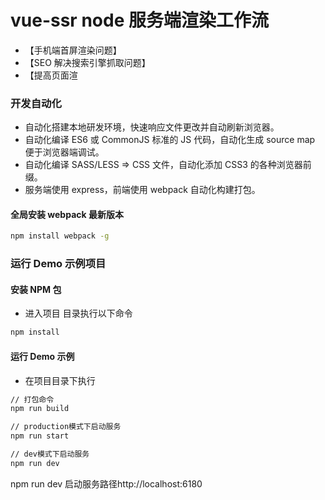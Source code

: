 # vue-ssr node 服务端渲染工作流
- 【手机端首屏渲染问题】
- 【SEO 解决搜索引擎抓取问题】
- 【提高页面渲

### 开发自动化
- 自动化搭建本地研发环境，快速响应文件更改并自动刷新浏览器。
- 自动化编译 ES6 或 CommonJS 标准的 JS 代码，自动化生成 source map 便于浏览器端调试。
- 自动化编译 SASS/LESS => CSS 文件，自动化添加 CSS3 的各种浏览器前缀。
- 服务端使用 express，前端使用 webpack 自动化构建打包。

#### 全局安装 webpack 最新版本
```bash
npm install webpack -g
```
### 运行 Demo 示例项目
#### 安装 NPM 包
- 进入项目 目录执行以下命令
```bash
npm install
```

#### 运行 Demo 示例

- 在项目目录下执行

```bash
// 打包命令
npm run build
```

```bash
// production模式下启动服务
npm run start
```

```bash
// dev模式下启动服务
npm run dev
```

npm run dev 启动服务路径http://localhost:6180


